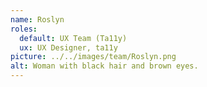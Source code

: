 ```yaml
---
name: Roslyn
roles:
  default: UX Team (Ta11y)
  ux: UX Designer, ta11y
picture: ../../images/team/Roslyn.png
alt: Woman with black hair and brown eyes.
---
```

